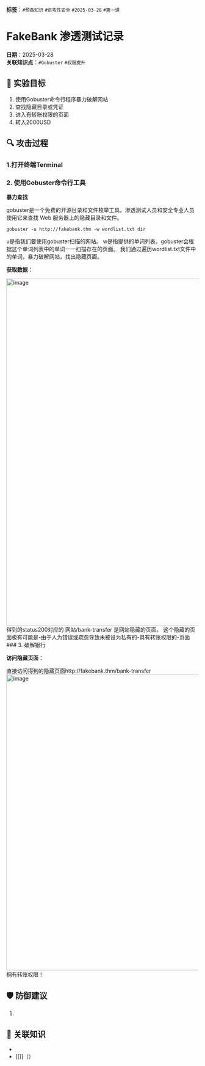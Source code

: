 **标签**：`#预备知识` `#进攻性安全` `#2025-03-28` `#第一课`
# FakeBank 渗透测试记录
**日期**：2025-03-28  
**关联知识点**：`#Gobuster` `#权限提升` 
## 🎯 实验目标
1. 使用Gobuster命令行程序暴力破解网站
2. 查找隐藏目录或凭证
3. 进入有转账权限的页面
4. 转入2000USD

## 🔍 攻击过程
### 1.打开终端Terminal
### 2. 使用Gobuster命令行工具
**暴力查找**

gobuster是一个免费的开源目录和文件枚举工具。渗透测试人员和安全专业人员使用它来查找 Web 服务器上的隐藏目录和文件。
```
gobuster -u http://fakebank.thm -w wordlist.txt dir
```
u是指我们要使用gobuster扫描的网站。
w是指提供的单词列表。gobuster会根据这个单词列表中的单词一一扫描存在的页面。
我们通过遍历wordlist.txt文件中的单词，暴力破解网站，找出隐藏页面。

**获取数据**：

<img width="909" alt="image" src="https://github.com/user-attachments/assets/b2e8bffb-16fc-4afd-a43e-5baa689b9b7f" />
得到的status200对应的 网站/bank-transfer 是网站隐藏的页面。
这个隐藏的页面极有可能是-由于人为错误或疏忽导致未被设为私有的-具有转账权限的-页面
### 3. 破解银行

**访问隐藏页面**：

直接访问得到的隐藏页面http://fakebank.thm/bank-transfer
<img width="775" alt="image" src="https://github.com/user-attachments/assets/6d247b34-4b5f-4409-9ea0-ddc091051fd2" />
拥有转账权限！

## 🛡️ 防御建议
1. 
## 📌 关联知识
- []()
- [[]]（）
